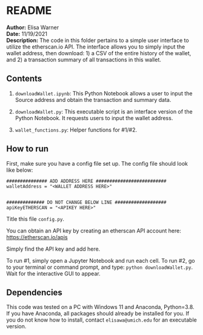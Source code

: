 
# README

**Author:** Elisa Warner  
**Date:** 11/19/2021  
**Description:** The code in this folder pertains to a simple user interface to utilize the etherscan.io API. The interface allows you to simply input the wallet address, then download: 1) a CSV of the entire history of the wallet, and 2) a transaction summary of all transactions in this wallet.  

## Contents
1. `downloadWallet.ipynb`: This Python Notebook allows a user to input the Source address and obtain the transaction and summary data.  
2. `downloadWallet.py`: This executable script is an interface version of the Python Notebook. It requests users to input the wallet address.  

3. `wallet_functions.py`: Helper functions for #1/#2.  

## How to run
First, make sure you have a config file set up. The config file should look like below:  

```
############### ADD ADDRESS HERE ##########################
walletAddress = "<WALLET ADDRESS HERE>"


############## DO NOT CHANGE BELOW LINE ###################
apiKeyETHERSCAN = "<APIKEY HERE>"
```

Title this file `config.py`.  

You can obtain an API key by creating an etherscan API account here:
https://etherscan.io/apis  

Simply find the API key and add here.  

To run #1, simply open a Jupyter Notebook and run each cell. To run #2, go to your terminal or command prompt, and type: `python downloadWallet.py`. Wait for the interactive GUI to appear.  

## Dependencies
This code was tested on a PC with Windows 11 and Anaconda, Python=3.8. If you have Anaconda, all packages should already be installed for you. If you do not know how to install, contact `elisawa@umich.edu` for an executable version.
